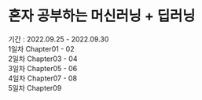 # 혼자 공부하는 머신러닝 + 딥러닝   
기간 : 2022.09.25 - 2022.09.30   
1일차 Chapter01 - 02   
2일차 Chapter03 - 04   
3일차 Chapter05 - 06   
4일차 Chapter07 - 08   
5일차 Chapter09   
